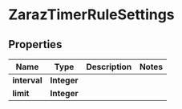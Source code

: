 

# ZarazTimerRuleSettings


## Properties

| Name | Type | Description | Notes |
|------------ | ------------- | ------------- | -------------|
|**interval** | **Integer** |  |  |
|**limit** | **Integer** |  |  |



